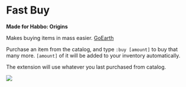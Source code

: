 # Fast Buy
**Made for Habbo: Origins**

Makes buying items in mass easier. [GoEarth](https://github.com/xabbo/goearth)

Purchase an item from the catalog, and type ```:buy [amount]``` to buy that many more. ```[amount]``` of it will be added to your inventory automatically.

The extension will use whatever you last purchased from catalog.

![](https://github.com/chirp24/fastbuy/blob/main/Animation1.gif)
